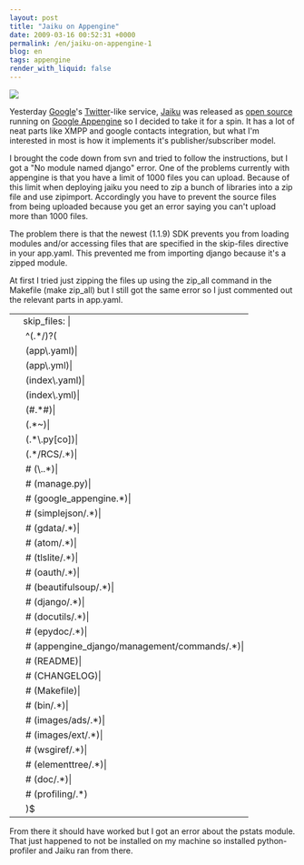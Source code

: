 ```yaml
---
layout: post
title: "Jaiku on Appengine"
date: 2009-03-16 00:52:31 +0000
permalink: /en/jaiku-on-appengine-1
blog: en
tags: appengine
render_with_liquid: false
---
```


<p><a href="/assets/images/516/jaiku.png"><img src="https://storage.googleapis.com/static.ianlewis.org/prod/img/516/jaiku.png" /></a></p>

<p>Yesterday <a href="http://www.google.com/">Google</a>'s <a href="http://www.twitter.com/">Twitter</a>-like service, <a href="http://www.jaiku.com/">Jaiku</a> was released as <a href="http://code.google.com/p/jaikuengine/">open source</a> running on <a href="http://code.google.com/appengine/">Google Appengine</a> so I decided to take it for a spin. It has a lot of neat parts like XMPP and google contacts integration, but what I'm interested in most is how it implements it's publisher/subscriber model.</p>

<p>I brought the code down from svn and tried to follow the instructions, but I got a "No module named django" error. One of the problems currently with appengine is that you have a limit of 1000 files you can upload. Because of this limit when deploying jaiku you need to zip a bunch of libraries into a zip file and use zipimport. Accordingly you have to prevent the source files from being uploaded because you get an error saying you can't upload more than 1000 files.</p>

<p>The problem there is that the newest (1.1.9) SDK prevents you from loading modules and/or accessing files that are specified in the skip-files directive in your app.yaml. This prevented me from importing django because it's a zipped module.</p>

<p>At first I tried just zipping the files up using the zip_all command in the Makefile (make zip_all) but I still got the same error so I just commented out the relevant parts in app.yaml.</p>

<div class="codeblock amc_yaml amc_long"><table><tr class="amc_code_odd"><td class="amc_line"><div class="amc1"></div></td><td>skip_files: |<br />
</td></tr><tr class="amc_code_even"><td class="amc_line"><div class="amc2"></div></td><td>&nbsp;^(.*/)?(<br />
</td></tr><tr class="amc_code_odd"><td class="amc_line"><div class="amc3"></div></td><td>&nbsp;(app\.yaml)|<br />
</td></tr><tr class="amc_code_even"><td class="amc_line"><div class="amc4"></div></td><td>&nbsp;(app\.yml)|<br />
</td></tr><tr class="amc_code_odd"><td class="amc_line"><div class="amc5"></div></td><td>&nbsp;(index\.yaml)|<br />
</td></tr><tr class="amc_code_even"><td class="amc_line"><div class="amc6"></div></td><td>&nbsp;(index\.yml)|<br />
</td></tr><tr class="amc_code_odd"><td class="amc_line"><div class="amc7"></div></td><td>&nbsp;(#.*#)|<br />
</td></tr><tr class="amc_code_even"><td class="amc_line"><div class="amc8"></div></td><td>&nbsp;(.*~)|<br />
</td></tr><tr class="amc_code_odd"><td class="amc_line"><div class="amc9"></div></td><td>&nbsp;(.*\.py[co])|<br />
</td></tr><tr class="amc_code_even"><td class="amc_line"><div class="amc0"><div class="amc1"></div></div></td><td>&nbsp;(.*/RCS/.*)|<br />
</td></tr><tr class="amc_code_odd"><td class="amc_line"><div class="amc1"><div class="amc1"></div></div></td><td>&nbsp;# (\..*)|<br />
</td></tr><tr class="amc_code_even"><td class="amc_line"><div class="amc2"><div class="amc1"></div></div></td><td>&nbsp;# (manage.py)|<br />
</td></tr><tr class="amc_code_odd"><td class="amc_line"><div class="amc3"><div class="amc1"></div></div></td><td>&nbsp;# (google_appengine.*)|<br />
</td></tr><tr class="amc_code_even"><td class="amc_line"><div class="amc4"><div class="amc1"></div></div></td><td>&nbsp;# (simplejson/.*)|<br />
</td></tr><tr class="amc_code_odd"><td class="amc_line"><div class="amc5"><div class="amc1"></div></div></td><td>&nbsp;# (gdata/.*)|<br />
</td></tr><tr class="amc_code_even"><td class="amc_line"><div class="amc6"><div class="amc1"></div></div></td><td>&nbsp;# (atom/.*)|<br />
</td></tr><tr class="amc_code_odd"><td class="amc_line"><div class="amc7"><div class="amc1"></div></div></td><td>&nbsp;# (tlslite/.*)|<br />
</td></tr><tr class="amc_code_even"><td class="amc_line"><div class="amc8"><div class="amc1"></div></div></td><td>&nbsp;# (oauth/.*)|<br />
</td></tr><tr class="amc_code_odd"><td class="amc_line"><div class="amc9"><div class="amc1"></div></div></td><td>&nbsp;# (beautifulsoup/.*)|<br />
</td></tr><tr class="amc_code_even"><td class="amc_line"><div class="amc0"><div class="amc2"></div></div></td><td>&nbsp;# (django/.*)|<br />
</td></tr><tr class="amc_code_odd"><td class="amc_line"><div class="amc1"><div class="amc2"></div></div></td><td>&nbsp;# (docutils/.*)|<br />
</td></tr><tr class="amc_code_even"><td class="amc_line"><div class="amc2"><div class="amc2"></div></div></td><td>&nbsp;# (epydoc/.*)|<br />
</td></tr><tr class="amc_code_odd"><td class="amc_line"><div class="amc3"><div class="amc2"></div></div></td><td>&nbsp;# (appengine_django/management/commands/.*)|<br />
</td></tr><tr class="amc_code_even"><td class="amc_line"><div class="amc4"><div class="amc2"></div></div></td><td>&nbsp;# (README)|<br />
</td></tr><tr class="amc_code_odd"><td class="amc_line"><div class="amc5"><div class="amc2"></div></div></td><td>&nbsp;# (CHANGELOG)|<br />
</td></tr><tr class="amc_code_even"><td class="amc_line"><div class="amc6"><div class="amc2"></div></div></td><td>&nbsp;# (Makefile)|<br />
</td></tr><tr class="amc_code_odd"><td class="amc_line"><div class="amc7"><div class="amc2"></div></div></td><td>&nbsp;# (bin/.*)|<br />
</td></tr><tr class="amc_code_even"><td class="amc_line"><div class="amc8"><div class="amc2"></div></div></td><td>&nbsp;# (images/ads/.*)|<br />
</td></tr><tr class="amc_code_odd"><td class="amc_line"><div class="amc9"><div class="amc2"></div></div></td><td>&nbsp;# (images/ext/.*)|<br />
</td></tr><tr class="amc_code_even"><td class="amc_line"><div class="amc0"><div class="amc3"></div></div></td><td>&nbsp;# (wsgiref/.*)|<br />
</td></tr><tr class="amc_code_odd"><td class="amc_line"><div class="amc1"><div class="amc3"></div></div></td><td>&nbsp;# (elementtree/.*)|<br />
</td></tr><tr class="amc_code_even"><td class="amc_line"><div class="amc2"><div class="amc3"></div></div></td><td>&nbsp;# (doc/.*)|<br />
</td></tr><tr class="amc_code_odd"><td class="amc_line"><div class="amc3"><div class="amc3"></div></div></td><td>&nbsp;# (profiling/.*)<br />
</td></tr><tr class="amc_code_even"><td class="amc_line"><div class="amc4"><div class="amc3"></div></div></td><td>&nbsp;)$</td></tr></table></div>

<p>From there it should have worked but I got an error about the pstats module. That just happened to not be installed on my machine so installed python-profiler and Jaiku ran from there.</p>
